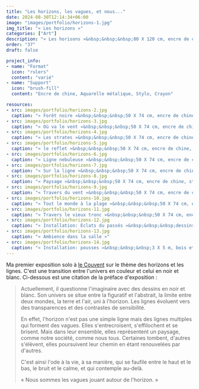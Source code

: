 ```yaml
---
title: "Les horizons, les vagues, et nous..."
date: 2024-08-30T12:14:34+06:00
image: "images/portfolio/horizons-1.jpg"
img_title: "« Les horizons »"
categories: ["Art"]
description: "« Les horisons »&nbsp;&nbsp;&nbsp;80 X 120 cm, encre de chine, stylo sur papier"
order: "37"
draft: false

project_info:
- name: "Format"
  icon: "rulers"
  content: "varié"
- name: "Support"
  icon: "brush-fill"
  content: "Encre de chine, Aquarelle métalique, Stylo, Crayon"

resources:
- src: images/portfolio/horizons-2.jpg
  caption: "« Forêt noire »&nbsp;&nbsp;&nbsp;50 X 74 cm, encre de chine, stylo sur papier"
- src: images/portfolio/horizons-3.jpg
  caption: "« Où va le vent »&nbsp;&nbsp;&nbsp;50 X 74 cm, encre de chine, stylo sur papier"
- src: images/portfolio/horizons-4.jpg
  caption: "« Les strates »&nbsp;&nbsp;&nbsp;50 X 74 cm, encre de chine, stylo sur papier"
- src: images/portfolio/horizons-5.jpg
  caption: "« le reflet »&nbsp;&nbsp;&nbsp;50 X 74 cm, encre de chine, stylo sur papier"
- src: images/portfolio/horizons-6.jpg
  caption: "« Ligne nebuleuse »&nbsp;&nbsp;&nbsp;50 X 74 cm, encre de chine, stylo sur papier"
- src: images/portfolio/horizons-7.jpg
  caption: "« Sur la ligne »&nbsp;&nbsp;&nbsp;50 X 74 cm, encre de chine, stylo sur papier"
- src: images/portfolio/horizons-8.jpg
  caption: "« Paysage »&nbsp;&nbsp;&nbsp;50 X 74 cm, encre de chine, stylo sur papier"
- src: images/portfolio/horizons-9.jpg
  caption: "« Travers du vent »&nbsp;&nbsp;&nbsp;50 X 74 cm, encre de chine, stylo sur papier"
- src: images/portfolio/horizons-10.jpg
  caption: "« Tout le monde à la plage »&nbsp;&nbsp;&nbsp;50 X 74 cm, encre de chine, stylo sur papier"
- src: images/portfolio/horizons-11.jpg
  caption: "« Travers le vieux tronc »&nbsp;&nbsp;&nbsp;50 X 74 cm, encre de chine, stylo sur papier"
- src: images/portfolio/horizons-12.jpg
  caption: "« Installation: Eclats du passés »&nbsp;&nbsp;&nbsp;dessins collés sur verre"
- src: images/portfolio/horizons-13.jpg
  caption: "« Ambience dans la salle »"
- src: images/portfolio/horizons-14.jpg
  caption: "« Installation: pousses »&nbsp;&nbsp;&nbsp;3 X 5 m, bois et branches, filde fer et tissu"
---
```

Ma premier exposition solo à [le Couvent](https://le-couvent.org) sur le thème des horizons et les lignes. C'est une transition entre l'univers en couleur et celui en noir et blanc.
Ci-dessous est une citation de la préface d'exposition :

>Actuellement, il questionne l'imaginaire avec des dessins en noir et blanc.
>Son univers se situe entre la figuratif et l'abstrait, la limite entre deux mondes, la terre et l'air, uni à l'horizon. Les lignes évoluent vers des transparences et des contrastes de sensibilité.
>
>En effet, l'horizon n'est pas une simple ligne mais des lignes multiples qui forment des vagues. Elles s'entrecroisent, s'effilochent et se brisent. Mais dans leur ensemble, elles représentent un paysage, comme notre société, comme nous tous. Certaines tombent, d'autres s'élèvent, elles poursuivent leur chemin en étant renouvelées par d'autres.
>
>C'est ainsi l'ode à la vie, à sa manière, qui se faufile entre le haut et le bas, le bruit et le calme, et qui contemple au-delà.
>
>« Nous sommes les vagues jouant autour de l'horizon. »
